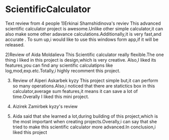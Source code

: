 # ScientificCalculator
Text review from 4 people
1)Erkinai Shamshidinova's reviev
This advanced scientific calculator project is awesome.Unlike other simple calculator,it can also make some 
other adavance calculations.Additionally,it is very fast,and accurate . To sum up,i would like to use this 
windows form app,if it will be released.

2)Review of Aida Moldalieva
This Scientific calculator really flexible.The one thing i liked in this project is design,which is very creative.
Also,I liked its features,you can find any scientific calculatipns like log,mod,exp.etc.Totally,i highly recomment this project.

3) Review of Aiperi Askarbek kyzy
This project simple but,it can perform so many operations.Also,i noticed that there are statictics box in this calculator,average sum features,it means it can save a lot of time.Overally I liked this mini project.

4) Aizirek Zamirbek kyzy's review
5) Aida said that she learned a lot,during building of this project,which is the most important when creating projects.Overally,i can say that she tried to make this scientific calculator more advanced.In conclusion,i liked this project
